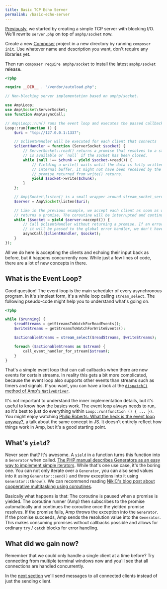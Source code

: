 ```yaml
---
title: Basic TCP Echo Server
permalink: /basic-echo-server
---
```

[Previously](./), we started by creating a simple TCP server with blocking I/O. We'll rewrite `server.php` on top of `amphp/socket` now.

Create a new [Composer](https://getcomposer.org/) project in a new directory by running `composer init`. Use whatever name and description you want, don't require any libraries yet.

Then run `composer require amphp/socket` to install the latest `amphp/socket` release.

```php
<?php

require __DIR__ . "/vendor/autoload.php";

// Non-blocking server implementation based on amphp/socket.

use Amp\Loop;
use Amp\Socket\ServerSocket;
use function Amp\asyncCall;

// Amp\Loop::run() runs the event loop and executes the passed callback right after starting
Loop::run(function () {
    $uri = "tcp://127.0.0.1:1337";

    // $clientHandler will be executed for each client that connects
    $clientHandler = function (ServerSocket $socket) {
        // ServerSocket::read() returns a promise that resolves to a string if new data
        // is available or `null` if the socket has been closed.
        while (null !== $chunk = yield $socket->read()) {
            // Yielding a write() waits until the data is fully written to the OS's
            // internal buffer, it might not have been received by the client when the
            // promise returned from write() returns.
            yield $socket->write($chunk);
        }
    };

    // Amp\Socket\listen() is a small wrapper around stream_socket_server()
    $server = Amp\Socket\listen($uri);

    // Like in the previous example, we accept each client as soon as we can Server::accept()
    // returns a promise. The coroutine will be interrupted and continued once the promise resolves.
    while ($socket = yield $server->accept()) {
        // Call $clientHandler without returning a promise. If an error happens in the callback,
        // it will be passed to the global error handler, we don't have to care about it here.
        asyncCall($clientHandler, $socket);
    }
});
```

All we do here is accepting the clients and echoing their input back as before, but it happens concurrently now. While just a few lines of code, there are a lot of new concepts in there.

## What is the Event Loop?

Good question! The event loop is the main scheduler of every asynchronous program. In it's simplest form, it's a while loop calling `stream_select`. The following pseudo-code might help you to understand what's going on.

```php
<?php

while ($running) {
    $readStreams = getStreamsToWatchForReadEvents();
    $writeStreams = getStreamsToWatchForWriteEvents();

    $actionableStreams = stream_select($readStreams, $writeStreams);

    foreach ($actionableStreams as $stream) {
        call_event_handler_for_stream($stream);
    }
}
```

That's a simple event loop that can call callbacks when there are new events for certain streams. In reality this gets a bit more complicated, because the event loop also supports other events than streams such as timers and signals. If you want, you can have a look at the [`dispatch()` method of Amp's `NativeDriver`](https://github.com/amphp/amp/blob/5b2f54707ca5d6d1e541ceeafa8b4904e5ea4837/lib/Loop/NativeDriver.php#L64-L124).

It's not important to understand the inner implementation details, but it's useful to know how the basics work. The event loop always needs to run, so it's best to just do everything within `Loop::run(function () { ... })`. You might enjoy watching [Philip Roberts: What the heck is the event loop anyway?](https://www.youtube.com/watch?v=8aGhZQkoFbQ), a talk about the same concept in JS. It doesn't entirely reflect how things work in Amp, but it's a good starting point.

## What's `yield`?

Never seen that? It's awesome. A `yield` in a function turns this function into a `Generator` when called. [The PHP manual describes Generators as an easy way to implement simple iterators](http://php.net/manual/en/language.generators.overview.php). While that's one use case, it's the boring one. You can not only iterate over a `Generator`, you can also send values into it using `Generator::send()` and throw exceptions into it using `Generator::throw()`. We can recommend reading [NikiC's blog post about cooperative multitasking using coroutines](http://nikic.github.io/2012/12/22/Cooperative-multitasking-using-coroutines-in-PHP.html).

Basically what happens is that: The coroutine is paused when a promise is yielded. The coroutine runner (Amp) then subscribes to the promise automatically and continues the coroutine once the yielded promise resolves. If the promise fails, Amp throws the exception into the `Generator`. If the promise succeeds, Amp sends the resolution value into the `Generator`. This makes consuming promises without callbacks possible and allows for ordinary `try` / `catch` blocks for error handling.

## What did we gain now?

Remember that we could only handle a single client at a time before? Try connecting from multiple terminal windows now and you'll see that all connections are handled concurrently.

In the [next section](./broadcasting) we'll send messages to all connected clients instead of just the sending client.
